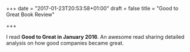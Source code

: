 +++
date = "2017-01-23T20:53:58+01:00"
draft = false
title = "Good to Great Book Review"

+++

I read **Good to Great in January 2016**. An awesome read sharing detailed analysis on how good companies became great.